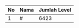 | No | Nama            | Jumlah Level |
|----|-----------------|--------------|
| 1  | #    |    6423        |
